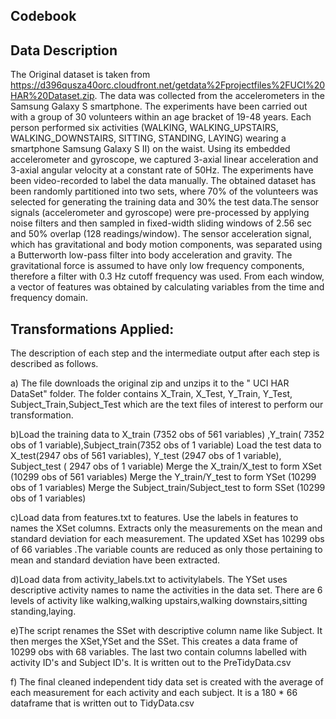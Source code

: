 Codebook
----------

Data Description
-----------------
The Original dataset is taken from https://d396qusza40orc.cloudfront.net/getdata%2Fprojectfiles%2FUCI%20HAR%20Dataset.zip. The data was collected 
from the accelerometers in the Samsung Galaxy S smartphone. The experiments have been carried out with a group of 30 volunteers within an age bracket 
of 19-48 years. Each person performed six activities (WALKING, WALKING_UPSTAIRS, WALKING_DOWNSTAIRS, SITTING, STANDING, LAYING) wearing a smartphone 
Samsung Galaxy S II) on the waist. Using its embedded accelerometer and gyroscope, we captured 3-axial linear acceleration and 3-axial angular velocity
at a constant rate of 50Hz. The experiments have been video-recorded to label the data manually. The obtained dataset has been randomly partitioned into 
two sets, where 70% of the volunteers was selected for generating the training data and 30% the test data.The sensor signals (accelerometer and gyroscope) 
were pre-processed by applying noise filters and then sampled in fixed-width sliding windows of 2.56 sec and 50% overlap (128 readings/window). 
The sensor acceleration signal, which has gravitational and body motion components, was separated using a Butterworth low-pass filter into body 
acceleration and gravity. The gravitational force is assumed to have only low frequency components, therefore a filter with 0.3 Hz cutoff frequency 
was used. From each window, a vector of features was obtained by calculating variables from the time and frequency domain. 

Transformations Applied:
-------------------------
The description of each step and the intermediate output after each step is described as follows.

a) The file downloads the original zip and unzips it to the " UCI HAR DataSet" folder. The folder contains
X_Train, X_Test, Y_Train, Y_Test, Subject_Train,Subject_Test which are the text files of interest to perform our
transformation.

b)Load the training data to X_train (7352 obs of 561 variables) ,Y_train( 7352 obs of 1 variable),Subject_train(7352 obs of 1 variable)
  Load the test     data to X_test(2947 obs of 561 variables), Y_test (2947 obs of 1 variable), Subject_test ( 2947 obs of 1 variable)
  Merge the X_train/X_test to form XSet (10299 obs of 561 variables)
  Merge the Y_train/Y_test to form YSet (10299 obs of 1 variables)
  Merge the Subject_train/Subject_test to form SSet (10299 obs of 1 variables)
  
c)Load data from features.txt to features. Use the labels in features to names the XSet columns. Extracts only the measurements on the 
  mean and standard deviation for each measurement. The updated XSet has 10299 obs of 66 variables .The variable counts are reduced as only
  those pertaining to mean and standard deviation have been extracted.
  
d)Load data from activity_labels.txt to activitylabels. The YSet uses descriptive activity names to name the activities in the data set. There 
  are 6 levels of activity like walking,walking upstairs,walking downstairs,sitting standing,laying.
  
e)The script renames the SSet with descriptive column name like Subject. It then merges the XSet,YSet and the SSet. This creates a data frame
  of 10299 obs with 68 variables. The last two contain columns labelled with activity ID's and Subject ID's. It is written out to the PreTidyData.csv
  
f) The final cleaned independent tidy data set is created with the average of each measurement for each activity and each subject. It is a 180 * 66
  dataframe that is written out to TidyData.csv